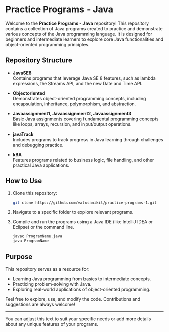 # Practice Programs - Java

Welcome to the **Practice Programs - Java** repository! This repository contains a collection of Java programs created to practice and demonstrate various concepts of the Java programming language. It is designed for beginners and intermediate learners to explore core Java functionalities and object-oriented programming principles.

## **Repository Structure**

- **JavaSE8**  
  Contains programs that leverage Java SE 8 features, such as lambda expressions, the Streams API, and the new Date and Time API.

- **Objectoriented**  
  Demonstrates object-oriented programming concepts, including encapsulation, inheritance, polymorphism, and abstraction.

- **Javaassignment1, Javaassignment2, Javaassignment3**  
  Basic Java assignments covering fundamental programming concepts like loops, arrays, recursion, and input/output operations.

- **javaTrack**  
  Includes programs to track progress in Java learning through challenges and debugging practice.

- **kBA**  
  Features programs related to business logic, file handling, and other practical Java applications.

## **How to Use**
1. Clone this repository:  
   ```bash
   git clone https://github.com/valusanikil/practice-programs-1.git
   ```
2. Navigate to a specific folder to explore relevant programs.
3. Compile and run the programs using a Java IDE (like IntelliJ IDEA or Eclipse) or the command line.

   ```bash
   javac ProgramName.java
   java ProgramName
   ```

## **Purpose**
This repository serves as a resource for:
- Learning Java programming from basics to intermediate concepts.
- Practicing problem-solving with Java.
- Exploring real-world applications of object-oriented programming.

Feel free to explore, use, and modify the code. Contributions and suggestions are always welcome!

---

You can adjust this text to suit your specific needs or add more details about any unique features of your programs.
